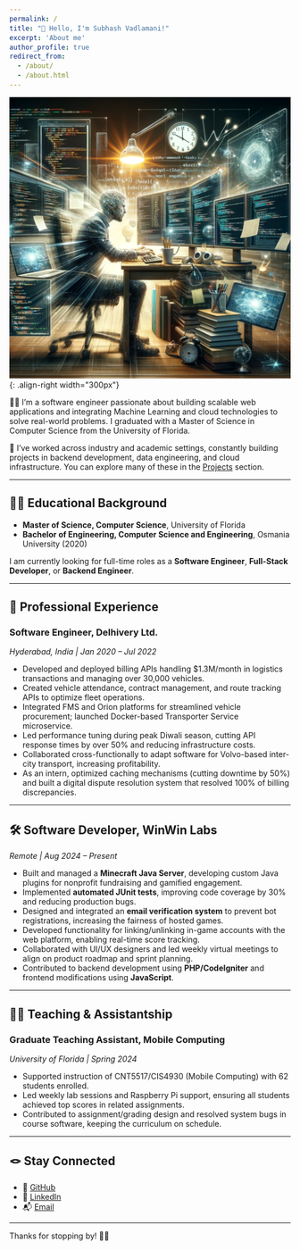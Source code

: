 ```yaml
---
permalink: /
title: "👋 Hello, I'm Subhash Vadlamani!"
excerpt: 'About me'
author_profile: true
redirect_from:
  - /about/
  - /about.html
---
```


![Intro Pic](/images/intro_image.webp){: .align-right width="300px"}

👨‍💻 I’m a software engineer passionate about building scalable web applications and integrating Machine Learning and cloud technologies to solve real-world problems. I graduated with a Master of Science in Computer Science from the University of Florida.

🚀 I’ve worked across industry and academic settings, constantly building projects in backend development, data engineering, and cloud infrastructure. You can explore many of these in the [Projects](./projects) section.

---

## 👨‍🎓 Educational Background

- **Master of Science, Computer Science**, University of Florida  
- **Bachelor of Engineering, Computer Science and Engineering**, Osmania University (2020)

I am currently looking for full-time roles as a **Software Engineer**, **Full-Stack Developer**, or **Backend Engineer**.

---

## 💼 Professional Experience

### Software Engineer, Delhivery Ltd.  
*Hyderabad, India | Jan 2020 – Jul 2022*

- Developed and deployed billing APIs handling $1.3M/month in logistics transactions and managing over 30,000 vehicles.
- Created vehicle attendance, contract management, and route tracking APIs to optimize fleet operations.
- Integrated FMS and Orion platforms for streamlined vehicle procurement; launched Docker-based Transporter Service microservice.
- Led performance tuning during peak Diwali season, cutting API response times by over 50% and reducing infrastructure costs.
- Collaborated cross-functionally to adapt software for Volvo-based inter-city transport, increasing profitability.
- As an intern, optimized caching mechanisms (cutting downtime by 50%) and built a digital dispute resolution system that resolved 100% of billing discrepancies.

---

## 🛠 Software Developer, WinWin Labs  
*Remote | Aug 2024 – Present*

- Built and managed a **Minecraft Java Server**, developing custom Java plugins for nonprofit fundraising and gamified engagement.
- Implemented **automated JUnit tests**, improving code coverage by 30% and reducing production bugs.
- Designed and integrated an **email verification system** to prevent bot registrations, increasing the fairness of hosted games.
- Developed functionality for linking/unlinking in-game accounts with the web platform, enabling real-time score tracking.
- Collaborated with UI/UX designers and led weekly virtual meetings to align on product roadmap and sprint planning.
- Contributed to backend development using **PHP/CodeIgniter** and frontend modifications using **JavaScript**.

---

## 👨‍🏫 Teaching & Assistantship

### Graduate Teaching Assistant, Mobile Computing  
*University of Florida | Spring 2024*

- Supported instruction of CNT5517/CIS4930 (Mobile Computing) with 62 students enrolled.
- Led weekly lab sessions and Raspberry Pi support, ensuring all students achieved top scores in related assignments.
- Contributed to assignment/grading design and resolved system bugs in course software, keeping the curriculum on schedule.

---

## 🪢 Stay Connected

- 🔗 [GitHub](https://github.com/subhash-vadlamani)  
- 💼 [LinkedIn](https://www.linkedin.com/in/vadlamanisubhash/)  
- 📬 [Email](mailto:your-email@example.com)

---

Thanks for stopping by! 👨‍💻
